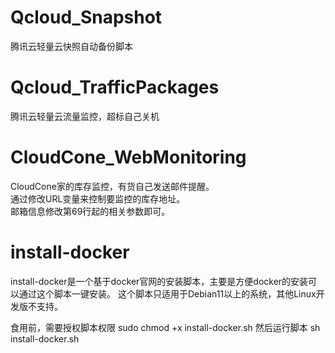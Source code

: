 # Qcloud_Snapshot
腾讯云轻量云快照自动备份脚本

# Qcloud_TrafficPackages
腾讯云轻量云流量监控，超标自己关机

# CloudCone_WebMonitoring
CloudCone家的库存监控，有货自己发送邮件提醒。  
通过修改URL变量来控制要监控的库存地址。  
邮箱信息修改第69行起的相关参数即可。

# install-docker
install-docker是一个基于docker官网的安装脚本，主要是方便docker的安装可以通过这个脚本一键安装。
这个脚本只适用于Debian11以上的系统，其他Linux开发版不支持。

食用前，需要授权脚本权限
sudo chmod +x install-docker.sh
然后运行脚本
sh install-docker.sh

